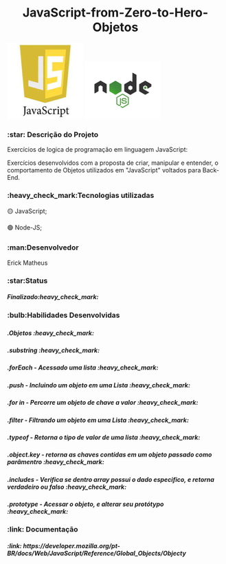 <h1 align="center"> JavaScript-from-Zero-to-Hero-Objetos</h1>

![logo JavaScript](https://github.com/Erickmts10/JavaScript-from-Zero-to-Hero-GB-Alura-parte-3/blob/main/Logo/Logo.png)
![logo JavaScript](https://github.com/Erickmts10/JavaScript-from-Zero-to-Hero-GB-Alura-parte-3/blob/main/Logo/nodejs-2-logo.png)

<h3>:star: Descrição do Projeto</h3>
 
Exercícios de logica de programação em linguagem JavaScript:

Exercícios desenvolvidos com a proposta de criar, manipular e entender, o comportamento de Objetos utilizados em "JavaScript" voltados para Back-End.

<h3>:heavy_check_mark:Tecnologias utilizadas</h3>

:yellow_circle: JavaScript;

:green_circle: Node-JS;

<h3>:man:Desenvolvedor</h3>
<p>Erick Matheus</p>

<h3>:star:Status</h3>
<h5>Finalizado:heavy_check_mark:</h5>

<h3>:bulb:Habilidades Desenvolvidas<h3>
<h5>.Objetos :heavy_check_mark:</h5>
<h5>.substring :heavy_check_mark:</h5>
<h5>.forEach - Acessado uma lista :heavy_check_mark:</h5>
<h5>.push - Incluindo um objeto em uma Lista :heavy_check_mark:</h5>
<h5>.for in - Percorre um objeto de chave a valor :heavy_check_mark:</h5>
<h5>.filter - Filtrando um objeto em uma Lista :heavy_check_mark:</h5>
<h5>.typeof - Retorna o tipo de valor de uma lista :heavy_check_mark:</h5>
<h5>.object.key - retorna as chaves contidas em um objeto passado como parâmentro :heavy_check_mark:</h5>
<h5>.includes - Verifica se dentro array possui o dado especifico, e retorna verdadeiro ou falso :heavy_check_mark:</h5>
<h5>.prototype - Acessar o objeto, e alterar seu protótypo :heavy_check_mark:</h5>

<h3>:link: Documentação</h3>
<h5>:link: https://developer.mozilla.org/pt-BR/docs/Web/JavaScript/Reference/Global_Objects/Objecty </h5>
